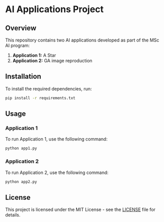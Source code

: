 # AI Applications Project

## Overview
This repository contains two AI applications developed as part of the MSc AI program:

1. **Application 1:** A Star
2. **Application 2:** GA image reproduction

## Installation
To install the required dependencies, run:
```bash
pip install -r requirements.txt
```

## Usage
### Application 1
To run Application 1, use the following command:
```bash
python app1.py
```

### Application 2
To run Application 2, use the following command:
```bash
python app2.py
```

## License
This project is licensed under the MIT License - see the [LICENSE](LICENSE) file for details.

